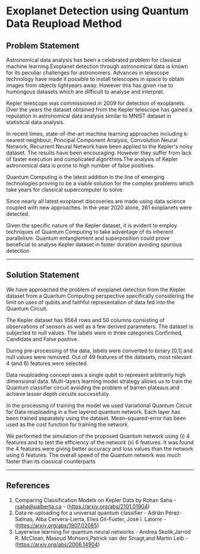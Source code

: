 # Exoplanet Detection using Quantum Data Reupload Method

## Problem Statement
Astronomical data analysis has been a celebrated problem for classical machine learning.Exoplanet detection through astronomical data is known for its peculiar challenges for astronomers. Advances in telescope technology have made it possible to install telescopes in space to obtain images from objects lightyears away. However this has given rise to humongous datasets which are difficult to analyse and interpret.
 
Kepler telescope was commissioned in 2009 for detection of exoplanets. Over the years the dataset obtained from the Kepler telescope has gained a reputation in astronomical data analysis similar to MNIST dataset in statistical data analysis. 
 
In recent times, state-of-the-art machine learning approaches including k-nearest neighbour, Principal Component Analysis, Convolution Neural Network, Recurrent Neural Network have been applied to the Kepler's noisy dataset. The results have been encouraging. However they suffer from lack of faster execution and complicated algorithms.The analysis of Kepler astronomical data is  prone to high number of false positives. 
 
Quantum Computing is the latest addition in the line of emerging technologies proving to be a viable solution for the complex problems which take years for classical supercomputer to solve. 
 
Since nearly all latest exoplanet discoveries are made using data science coupled with new approaches. In the year 2020 alone, 261 exoplanets were detected. 
 
Given the specific nature of the Kepler dataset, it is evident to employ techniques of Quantum Computing to take advantage of its inherent parallelism. Quantum entanglement and superposition could prove beneficial to analyse Kepler dataset in faster duration avoiding spurious detection

------
 

## Solution Statement

We have approached the problem of exoplanet detection from the Kepler dataset from a Quantum Computing perspective specifically considering the limit on uses of qubits and faithful representation of data fed into the Quantum Circuit.
 
The Kepler dataset has 9564 rows and 50 columns consisting of observations of sensors as well as a few derived parameters. The dataset is subjected to null values. The labels were in three categories Confirmed, Candidate and False positive. 
 
During pre-processing of the data, labels were converted to binary [0,1] and null values were removed. Out of 49 features of the datasets, most relevant 4 (and 6) features were selected.
 
Data reuploading concept uses a single qubit to represent arbitrarily high dimensional data. Multi-layers learning model strategy allows us to train the Quantum classifier circuit avoiding the problem of barren plateaus and achieve lesser depth circuits successfully. 

In the processing of training the model we used Variational Quantum Circuit for Data reuploading in a five layered quantum network. Each layer has been trained separately using the dataset. Mean-squared-error has been used as the cost function for training the network. 

We performed the simulation of the proposed Quantum network using (i) 4 features and to test the efficiency of the network (ii) 6 features. It was found the 4 features were giving better accuracy and loss values than the network using 6 features. The overall speed of the Quantum network was much faster than its classical counterparts

--------

## References
1. Comparing Classification Models on Kepler Data by Rohan Saha - rsaha@ualberta.ca - (https://arxiv.org/abs/2101.01904)
2. Data re-uploading for a universal quantum classifier - Adrián Pérez-Salinas, Alba Cervera-Lierta, Elies Gil-Fuster, José I. Latorre - (https://arxiv.org/abs/1907.02085)
3. Layerwise learning for quantum neural networks - Andrea Skolik,Jarrod R. McClean, Masoud Mohseni,Patrick van der Smagt,and Martin Leib - (https://arxiv.org/abs/2006.14904)